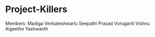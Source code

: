 # Project-Killers
Members:
Madiga Venkateshwarlu
Seepathi Prasad
Voruganti Vishnu
Aigeethe Yashwanth
